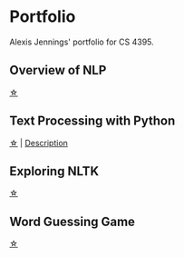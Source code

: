 # Portfolio
Alexis Jennings' portfolio for CS 4395.
## Overview of NLP
[☆](overview_of_nlp.pdf)
## Text Processing with Python
[☆](/Homework1/Homework1.py) | [Description](hw1_overview.md)
## Exploring NLTK
[☆](Homework2.pdf)
## Word Guessing Game
[☆](word_guessing_game.py)